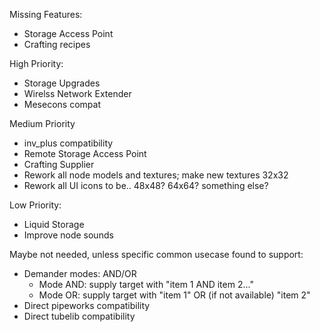 Missing Features:
- Storage Access Point
- Crafting recipes

High Priority:
- Storage Upgrades
- Wirelss Network Extender
- Mesecons compat

Medium Priority
- inv_plus compatibility
- Remote Storage Access Point
- Crafting Supplier
- Rework all node models and textures; make new textures 32x32
- Rework all UI icons to be.. 48x48? 64x64? something else?

Low Priority:
- Liquid Storage
- Improve node sounds

Maybe not needed, unless specific common usecase found to support:
- Demander modes: AND/OR 
  - Mode AND: supply target with "item 1 AND item 2..."
  - Mode OR: supply target with "item 1" OR (if not available) "item 2"
- Direct pipeworks compatibility
- Direct tubelib compatibility
